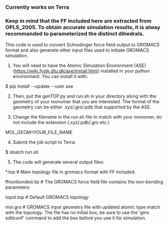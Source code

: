 ### Currently works on Terra

### Keep in mind that the FF included here are extracted from OPLS_2005. To obtain accurate simulation results, it is alway recommanded to parameterized the distinct dihedrals.  

This code is used to convert Schrodinger force field output to GROMACS format and also generate other input files used to initiate GROMACS simulation.

1. You will need to have the Atomic Simulation Environment (ASE) (https://wiki.fysik.dtu.dk/ase/install.html) installed in your python environment. You can install it with:

$ pip install --update --user ase

2. Then, put the genTOP.py and run.sh in your directory along with the geometry of your monomer that you are interested. The format of the geometry can be either .xyz/.gro/.pdb that supported by the ASE.

3. Change the filename in the run.sh file to match with your monomer, do not include the extension (.xyz/.pdb/.gro etc.)

MOL_GEOM=YOUR_FILE_NAME

4. Submit the job script to Terra:

$ sbatch run.sh

5. The code will generate several output files:

  *.top # Main topology file in gromacs format with FF included.

  ffnonbonded.itp # The GROMACS force field file contains the non-bonding parameters

  topol.top # Default GROMACS topology

  mol.gro # GROMACS input geometry file with updated atomic type match with the topology. The file has no initial box, be sure to use the 'gmx editconf' command to add the box before you use it for simulation. 

